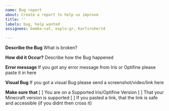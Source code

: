 ```yaml
---
name: Bug report
about: Create a report to help us improve
title: ''
labels: bug, help wanted
assignees: bomba-cat, explo-gr, Karlsruher14

---
```


**Describe the Bug**
What is broken?

**How did it Occur?**
Describe how the Bug happened

**Error message**
If you got any error message from Iris or Optifine please paste it in here

**Visual Bug**
If you got a visual Bug please send a screenshot/video/link here

**Make sure that**
[ ] You are on a Supported Iris/Optifine Version
[ ] That your Minecraft version is supported
[ ] If you pasted a link, that the link is safe and accessible (if you didnt then cross it)
